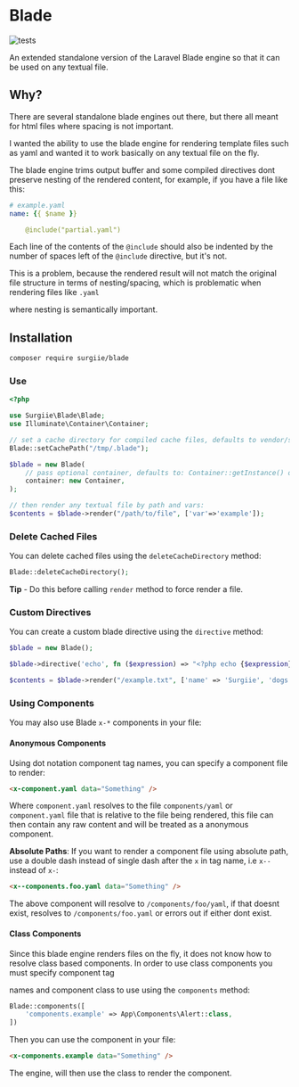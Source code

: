 # Blade

![tests](https://github.com/surgiie/blade/actions/workflows/tests.yml/badge.svg)

An extended standalone version of the Laravel Blade engine so that it can be used on any textual file.

## Why?

There are several standalone blade engines out there, but there all meant for html files where spacing is not important.

I wanted the ability to use the blade engine for rendering template files such as yaml and wanted it to work basically on any textual file on the fly.

The blade engine trims output buffer and some compiled directives dont preserve nesting of the rendered content, for example, if you have a file like this:

```yaml
# example.yaml
name: {{ $name }}

    @include("partial.yaml")
```
Each line of the contents of the `@include` should also be indented by the number of spaces left of the `@include` directive, but it's not.

This is a problem, because the rendered result will not match the original file structure in terms of nesting/spacing, which is problematic when rendering files like `.yaml`

where nesting is semantically important.

## Installation

```bash
composer require surgiie/blade
```

### Use

```php
<?php

use Surgiie\Blade\Blade;
use Illuminate\Container\Container;

// set a cache directory for compiled cache files, defaults to vendor/surgiie/blade/.cache
Blade::setCachePath("/tmp/.blade");

$blade = new Blade(
    // pass optional container, defaults to: Container::getInstance() or new instance.
    container: new Container,
);

// then render any textual file by path and vars:
$contents = $blade->render("/path/to/file", ['var'=>'example']);
```

### Delete Cached Files
You can delete cached files using the `deleteCacheDirectory` method:


```php
Blade::deleteCacheDirectory();
```

**Tip** - Do this before calling `render` method to force render a file.


### Custom Directives

You can create a custom blade directive using the `directive` method:


```php
$blade = new Blade();

$blade->directive('echo', fn ($expression) => "<?php echo {$expression}; ?>");

$contents = $blade->render("/example.txt", ['name' => 'Surgiie', 'dogs'=>['luffy', 'zoro', 'sanji']]);
```
### Using Components

You may also use Blade `x-*` components in your file:

#### Anonymous Components

Using dot notation component tag names, you can specify a component file to render:

```html
<x-component.yaml data="Something" />
```

Where `component.yaml` resolves to the file `components/yaml` or `component.yaml` file that is relative to the file being rendered, this file can then contain any raw content and will be treated as a anonymous component.

**Absolute Paths**:
If you want to render a component file using absolute path, use a double dash instead of single dash after the `x` in tag name, i.e `x--` instead of `x-`:

```html
<x--components.foo.yaml data="Something" />
```
The above component will resolve to `/components/foo/yaml`, if that doesnt exist, resolves to `/components/foo.yaml` or errors out if either dont exist.

#### Class Components

Since this blade engine renders files on the fly, it does not know how to resolve class based components. In order to use class components you must specify component tag

names and component class to use using the `components` method:

```php
Blade::components([
    'components.example' => App\Components\Alert::class,
])

```
Then you can use the component in your file:
```html
<x-components.example data="Something" />
```

The engine, will then use the class to render the component.

